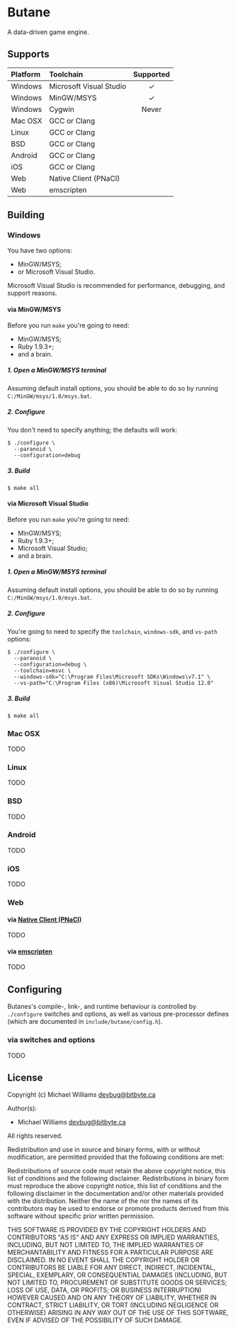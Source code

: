 # Butane

A data-driven game engine.

## Supports

| Platform  | Toolchain               | Supported             |
|:--------- |:----------------------- |:---------------------:|
| Windows   | Microsoft Visual Studio | <span>&#10003;</span> |
| Windows   | MinGW/MSYS              | <span>&#10003;</span> |
| Windows   | Cygwin                  |         Never         |
| Mac OSX   | GCC or Clang            |                       |
| Linux     | GCC or Clang            |                       |
| BSD       | GCC or Clang            |                       |
| Android   | GCC or Clang            |                       |
| iOS       | GCC or Clang            |                       |
| Web       | Native Client (PNaCl)   |                       |
| Web       | emscripten              |                       |

## Building

### Windows

You have two options:

  * MinGW/MSYS;
  * or Microsoft Visual Studio.

Microsoft Visual Studio is recommended for performance, debugging, and support reasons.

#### via MinGW/MSYS

Before you run `make` you're going to need:

  * MinGW/MSYS;
  * Ruby 1.9.3+;
  * and a brain.

##### 1. Open a MinGW/MSYS terminal

Assuming default install options, you should be able to do so by running `C:/MinGW/msys/1.0/msys.bat`.

##### 2. Configure

You don't need to specify anything; the defaults will work:

```
$ ./configure \
  --paranoid \
  --configuration=debug
```

##### 3. Build

```
$ make all
```

#### via Microsoft Visual Studio

Before you run `make` you're going to need:

  * MinGW/MSYS;
  * Ruby 1.9.3+;
  * Microsoft Visual Studio;
  * and a brain.

##### 1. Open a MinGW/MSYS terminal

Assuming default install options, you should be able to do so by running `C:/MinGW/msys/1.0/msys.bat`.

##### 2. Configure

You're going to need to specify the `toolchain`, `windows-sdk`, and `vs-path` options:

```
$ ./configure \
  --paranoid \
  --configuration=debug \
  --toolchain=msvc \
  --windows-sdk="C:\Program Files\Microsoft SDKs\Windows\v7.1" \
  --vs-path="C:\Program Files (x86)\Microsoft Visual Studio 12.0"
```

##### 3. Build

```
$ make all
```

### Mac OSX

TODO

### Linux

TODO

### BSD

TODO

### Android

TODO

### iOS

TODO

### Web

#### via [Native Client (PNaCl)](https://developers.google.com/native-client/)

TODO

#### via [emscripten](https://github.com/kripken/emscripten)

TODO

## Configuring

Butanes's compile-, link-, and runtime behaviour is controlled by `./configure` switches and options, as well as various pre-processor defines (which are documented in `include/butane/config.h`).

### via switches and options

TODO

## License

Copyright (c) Michael Williams <devbug@bitbyte.ca>

Author(s):

  * Michael Williams <devbug@bitbyte.ca>

All rights reserved.

Redistribution and use in source and binary forms, with or without modification, are permitted provided that the following conditions are met:

Redistributions of source code must retain the above copyright notice, this list of conditions and the following disclaimer. Redistributions in binary form must reproduce the above copyright notice, this list of conditions and the following disclaimer in the documentation and/or other materials provided with the distribution. Neither the name of the nor the names of its contributors may be used to endorse or promote products derived from this software without specific prior written permission.

THIS SOFTWARE IS PROVIDED BY THE COPYRIGHT HOLDERS AND CONTRIBUTORS "AS IS" AND ANY EXPRESS OR IMPLIED WARRANTIES, INCLUDING, BUT NOT LIMITED TO, THE IMPLIED WARRANTIES OF MERCHANTABILITY AND FITNESS FOR A PARTICULAR PURPOSE ARE DISCLAIMED. IN NO EVENT SHALL THE COPYRIGHT HOLDER OR CONTRIBUTORS BE LIABLE FOR ANY DIRECT, INDIRECT, INCIDENTAL, SPECIAL, EXEMPLARY, OR CONSEQUENTIAL DAMAGES (INCLUDING, BUT NOT LIMITED TO, PROCUREMENT OF SUBSTITUTE GOODS OR SERVICES; LOSS OF USE, DATA, OR PROFITS; OR BUSINESS INTERRUPTION) HOWEVER CAUSED AND ON ANY THEORY OF LIABILITY, WHETHER IN CONTRACT, STRICT LIABILITY, OR TORT (INCLUDING NEGLIGENCE OR OTHERWISE) ARISING IN ANY WAY OUT OF THE USE OF THIS SOFTWARE, EVEN IF ADVISED OF THE POSSIBILITY OF SUCH DAMAGE.
